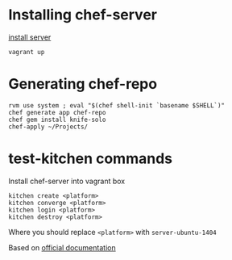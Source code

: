 # Installing chef-server

[install server](https://docs.chef.io/install_server.html)

```
vagrant up
```

# Generating chef-repo

```
rvm use system ; eval "$(chef shell-init `basename $SHELL`)"
chef generate app chef-repo
chef gem install knife-solo
chef-apply ~/Projects/
```

# test-kitchen commands

Install chef-server into vagrant box

```
kitchen create <platform>
kitchen converge <platform>
kitchen login <platform>
kitchen destroy <platform>
```

Where you should replace `<platform>` with `server-ubuntu-1404`

Based on [official documentation](https://docs.chef.io/install_server.html)
